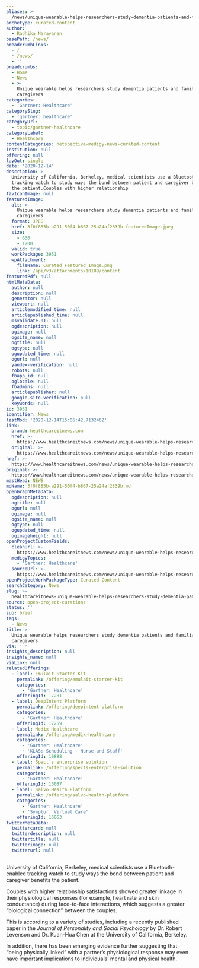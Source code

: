 ```yaml
---
aliases: >-
  /news/unique-wearable-helps-researchers-study-dementia-patients-and-familial-caregivers
archetype: curated-content
author:
  - Radhika Narayanan
basePath: /news/
breadcrumbLinks:
  - /
  - /news/
  - ''
breadcrumbs:
  - Home
  - News
  - >-
    Unique wearable helps researchers study dementia patients and familial
    caregivers
categories:
  - 'Gartner: Healthcare'
categorySlug:
  - 'gartner: healthcare'
categoryUrl:
  - topic/gartner-healthcare
categoryLabel:
  - Healthcare
contentCategories: netspective-medigy-news-curated-content
institution: null
offering: null
layOut: single
date: '2020-12-14'
description: >-
  University of California, Berkeley, medical scientists use a Bluetooth-enabled
  tracking watch to study ways the bond between patient and caregiver benefits
  the patient.Couples with higher relationship
favIconImage: null
featuredImage:
  alt: >-
    Unique wearable helps researchers study dementia patients and familial
    caregivers
  format: JPEG
  href: 3f0f885b-a291-50f4-b867-25a24af2839b-featuredImage.jpeg
  size:
    - 630
    - 1200
  valid: true
  workPackage: 3951
  wpAttachment:
    fileName: Curated_Featured_Image.png
    link: /api/v3/attachments/10189/content
featuredPdf: null
htmlMetaData:
  author: null
  description: null
  generator: null
  viewport: null
  articlemodified_time: null
  articlepublished_time: null
  msvalidate.01: null
  ogdescription: null
  ogimage: null
  ogsite_name: null
  ogtitle: null
  ogtype: null
  ogupdated_time: null
  ogurl: null
  yandex-verification: null
  robots: null
  fbapp_id: null
  oglocale: null
  fbadmins: null
  articlepublisher: null
  google-site-verification: null
  keywords: null
id: 3951
identifier: News
lastMod: '2020-12-14T15:06:42.713246Z'
link:
  brand: healthcareitnews.com
  href: >-
    https://www.healthcareitnews.com/news/unique-wearable-helps-researchers-study-dementia-patients-and-familial-caregivers
  original: >-
    https://www.healthcareitnews.com/news/unique-wearable-helps-researchers-study-dementia-patients-and-familial-caregivers
href: >-
  https://www.healthcareitnews.com/news/unique-wearable-helps-researchers-study-dementia-patients-and-familial-caregivers
original: >-
  https://www.healthcareitnews.com/news/unique-wearable-helps-researchers-study-dementia-patients-and-familial-caregivers
mastHead: NEWS
mdName: 3f0f885b-a291-50f4-b867-25a24af2839b.md
openGraphMetaData:
  ogdescription: null
  ogtitle: null
  ogurl: null
  ogimage: null
  ogsite_name: null
  ogtype: null
  ogupdated_time: null
  ogimageheight: null
openProjectCustomFields:
  cleanUrl: >-
    https://www.healthcareitnews.com/news/unique-wearable-helps-researchers-study-dementia-patients-and-familial-caregivers
  medigyTopics:
    - 'Gartner: Healthcare'
  sourceUrl: >-
    https://www.healthcareitnews.com/news/unique-wearable-helps-researchers-study-dementia-patients-and-familial-caregivers
openProjectWorkPackageType: Curated Content
searchCategory: News
slug: >-
  healthcareitnews-unique-wearable-helps-researchers-study-dementia-patients-and-familial-caregivers
source: open-project-curations
status: ''
sub: brief
tags:
  - News
title: >-
  Unique wearable helps researchers study dementia patients and familial
  caregivers
via: ' '
insights_description: null
insights_name: null
viaLink: null
relatedOfferings:
  - label: Emulait Starter Kit
    permalink: /offering/emulait-starter-kit
    categories:
      - 'Gartner: Healthcare'
    offeringId: 17281
  - label: DeepIntent Platform
    permalink: /offering/deepintent-platform
    categories:
      - 'Gartner: Healthcare'
    offeringId: 17259
  - label: Medix Healthcare
    permalink: /offering/medix-healthcare
    categories:
      - 'Gartner: Healthcare'
      - 'KLAS: Scheduling - Nurse and Staff'
    offeringId: 16888
  - label: Spect's enterprise solution
    permalink: /offering/spects-enterprise-solution
    categories:
      - 'Gartner: Healthcare'
    offeringId: 16087
  - label: Salvo Health Platform
    permalink: /offering/salvo-health-platform
    categories:
      - 'Gartner: Healthcare'
      - 'Symplur: Virtual Care'
    offeringId: 16063
twitterMetaData:
  twittercard: null
  twitterdescription: null
  twittertitle: null
  twitterimage: null
  twitterurl: null
---
```

<p>University of California, Berkeley, medical scientists use a Bluetooth-enabled tracking watch to study ways the bond between patient and caregiver benefits the patient.</p><p>Couples with higher relationship satisfactions showed greater linkage in their physiological responses (for example, heart rate and skin conductance) during face-to-face interactions, which suggests a greater “biological connection” between the couples.</p><p>This is according to a variety of studies, including a recently published paper in the <i>Journal of Personality and Social Psychology</i> by Dr. Robert Levenson and Dr. Kuan-Hua Chen at the University of California, Berkeley.</p><p>In addition, there has been emerging evidence further suggesting that “being physically linked” with a partner’s physiological response may even have important implications to individuals’ mental and physical health.</p><p>&nbsp;</p>